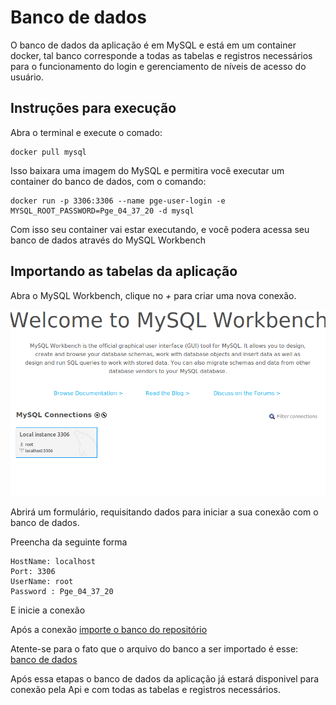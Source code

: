 # Banco de dados

O banco de dados da aplicação é em MySQL e está em um container docker, tal banco corresponde a todas as tabelas e registros necessários para o funcionamento do login e gerenciamento de níveis de acesso do usuário.

## Instruções para execução

Abra o terminal e execute o comado:

```
docker pull mysql

```

Isso baixara uma imagem do MySQL e permitira você executar um container do banco de dados, com o comando:

```
docker run -p 3306:3306 --name pge-user-login -e MYSQL_ROOT_PASSWORD=Pge_04_37_20 -d mysql
```
Com isso seu container vai estar executando, e você podera acessa seu banco de dados através do MySQL Workbench

## Importando as tabelas da aplicação

Abra o MySQL Workbench, clique no *+* para criar uma nova conexão.

<img src='../imagens/criar_conex.png'>

Abrirá um formulário, requisitando dados para iniciar a sua conexão com o banco de dados.

Preencha da seguinte forma


    HostName: localhost
    Port: 3306
    UserName: root
    Password : Pge_04_37_20

E inicie a conexão

Após a conexão [importe o banco do repositório](https://help.umbler.com/hc/pt-br/articles/202385865-MySQL-Importando-Exportando-um-banco-de-dados#:~:text=Para%20importar%20um%20arquivo%2C%20abra,e%20selecionar%20o%20arquivo%20desejado.)
        
Atente-se para o fato que o arquivo do banco a ser importado
é esse: [banco de dados](pge_user_login.sql)

Após essa etapas o banco de dados da aplicação já estará disponivel para conexão pela Api e com todas as tabelas e registros necessários.


